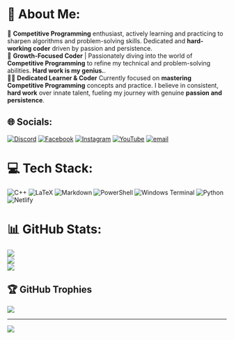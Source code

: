 # 💫 About Me:
🔭 **Competitive Programming** enthusiast, actively learning and practicing to sharpen algorithms and problem-solving skills. Dedicated and **hard-working coder** driven by passion and persistence.<br> 🌱 **Growth-Focused Coder** | Passionately diving into the world of **Competitive Programming** to refine my technical and problem-solving abilities. **Hard work is my genius.**. <br> 👨‍💻 **Dedicated Learner & Coder**
Currently focused on **mastering Competitive Programming** concepts and practice. I believe in consistent, **hard work** over innate talent, fueling my journey with genuine **passion and persistence**.


## 🌐 Socials:
[![Discord](https://img.shields.io/badge/Discord-%237289DA.svg?logo=discord&logoColor=white)](https://discord.gg/ezub) [![Facebook](https://img.shields.io/badge/Facebook-%231877F2.svg?logo=Facebook&logoColor=white)](https://facebook.com/ucphatkieu) [![Instagram](https://img.shields.io/badge/Instagram-%23E4405F.svg?logo=Instagram&logoColor=white)](https://instagram.com/asdeferer) [![YouTube](https://img.shields.io/badge/YouTube-%23FF0000.svg?logo=YouTube&logoColor=white)](https://youtube.com/@Ezub!) [![email](https://img.shields.io/badge/Email-D14836?logo=gmail&logoColor=white)](mailto:ducphatkieu@gmail.com) 

# 💻 Tech Stack:
![C++](https://img.shields.io/badge/c++-%2300599C.svg?style=flat&logo=c%2B%2B&logoColor=white) ![LaTeX](https://img.shields.io/badge/latex-%23008080.svg?style=flat&logo=latex&logoColor=white) ![Markdown](https://img.shields.io/badge/markdown-%23000000.svg?style=flat&logo=markdown&logoColor=white) ![PowerShell](https://img.shields.io/badge/PowerShell-%235391FE.svg?style=flat&logo=powershell&logoColor=white) ![Windows Terminal](https://img.shields.io/badge/Windows%20Terminal-%234D4D4D.svg?style=flat&logo=windows-terminal&logoColor=white) ![Python](https://img.shields.io/badge/python-3670A0?style=flat&logo=python&logoColor=ffdd54) ![Netlify](https://img.shields.io/badge/netlify-%23000000.svg?style=flat&logo=netlify&logoColor=#00C7B7)
# 📊 GitHub Stats:
![](https://github-readme-stats.vercel.app/api?username=SingularDuo&theme=tokyonight&hide_border=false&include_all_commits=true&count_private=false)<br/>
![](https://nirzak-streak-stats.vercel.app/?user=SingularDuo&theme=tokyonight&hide_border=false)<br/>
![](https://github-readme-stats.vercel.app/api/top-langs/?username=SingularDuo&theme=tokyonight&hide_border=false&include_all_commits=true&count_private=false&layout=compact)

## 🏆 GitHub Trophies
![](https://github-profile-trophy.vercel.app/?username=SingularDuo&theme=radical&no-frame=false&no-bg=true&margin-w=4)

---
[![](https://visitcount.itsvg.in/api?id=SingularDuo&icon=2&color=2)](https://visitcount.itsvg.in)

<!-- Proudly created with GPRM ( https://gprm.itsvg.in ) -->
